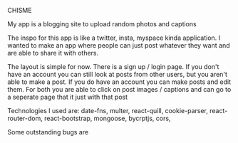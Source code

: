 CHISME 

My app is a blogging site to upload random photos and captions 

The inspo for this app is like a twitter, insta, myspace kinda application. I wanted to make an app where people can just post whatever they want and are able to share it with others.

The layout is simple for now. There is a sign up / login page. If you don't have an account you can still look at posts from other users, but you aren't able to make a post. If you do have an account you can make posts and edit them. For both you are able to click on post images / captions and can go to a seperate page that it just with that post

Technologies I used are:
date-fns, multer, react-quill, cookie-parser, react-router-dom, react-bootstrap, mongoose, bycrptjs, cors, 

Some outstanding bugs are